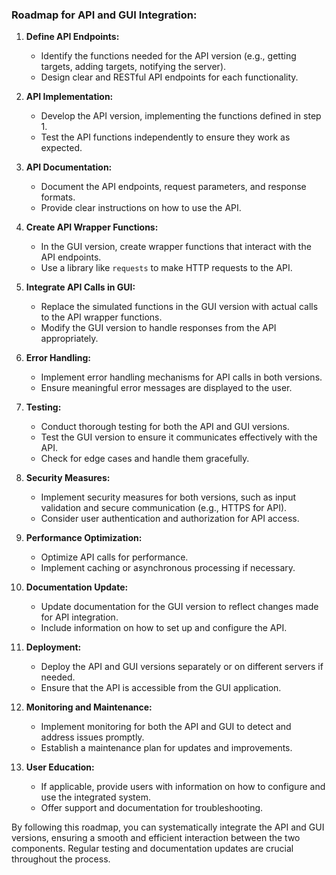 ### Roadmap for API and GUI Integration:

1. **Define API Endpoints:**
   - Identify the functions needed for the API version (e.g., getting targets, adding targets, notifying the server).
   - Design clear and RESTful API endpoints for each functionality.

2. **API Implementation:**
   - Develop the API version, implementing the functions defined in step 1.
   - Test the API functions independently to ensure they work as expected.

3. **API Documentation:**
   - Document the API endpoints, request parameters, and response formats.
   - Provide clear instructions on how to use the API.

4. **Create API Wrapper Functions:**
   - In the GUI version, create wrapper functions that interact with the API endpoints.
   - Use a library like `requests` to make HTTP requests to the API.

5. **Integrate API Calls in GUI:**
   - Replace the simulated functions in the GUI version with actual calls to the API wrapper functions.
   - Modify the GUI version to handle responses from the API appropriately.

6. **Error Handling:**
   - Implement error handling mechanisms for API calls in both versions.
   - Ensure meaningful error messages are displayed to the user.

7. **Testing:**
   - Conduct thorough testing for both the API and GUI versions.
   - Test the GUI version to ensure it communicates effectively with the API.
   - Check for edge cases and handle them gracefully.

8. **Security Measures:**
   - Implement security measures for both versions, such as input validation and secure communication (e.g., HTTPS for API).
   - Consider user authentication and authorization for API access.

9. **Performance Optimization:**
   - Optimize API calls for performance.
   - Implement caching or asynchronous processing if necessary.

10. **Documentation Update:**
    - Update documentation for the GUI version to reflect changes made for API integration.
    - Include information on how to set up and configure the API.

11. **Deployment:**
    - Deploy the API and GUI versions separately or on different servers if needed.
    - Ensure that the API is accessible from the GUI application.

12. **Monitoring and Maintenance:**
    - Implement monitoring for both the API and GUI to detect and address issues promptly.
    - Establish a maintenance plan for updates and improvements.

13. **User Education:**
    - If applicable, provide users with information on how to configure and use the integrated system.
    - Offer support and documentation for troubleshooting.

By following this roadmap, you can systematically integrate the API and GUI versions, ensuring a smooth and efficient interaction between the two components. Regular testing and documentation updates are crucial throughout the process.